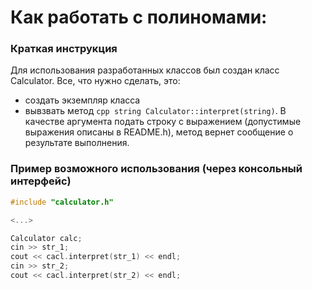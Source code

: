 # Как работать с полиномами:
### Краткая инструкция
Для использования разработанных классов был создан класс Calculator. Все, что нужно сделать, это:
* создать экземпляр класса
* вывзвать метод `cpp string Calculator::interpret(string)`. В качестве аргумента подать строку с выражением (допустимые выражения описаны в README.h), метод вернет сообщение о результате выполнения.

### Пример возможного использования (через консольный интерфейс)
```cpp
#include "calculator.h"

<...>

Calculator calc;
cin >> str_1;
cout << cacl.interpret(str_1) << endl;
cin >> str_2;
cout << cacl.interpret(str_2) << endl;
```
